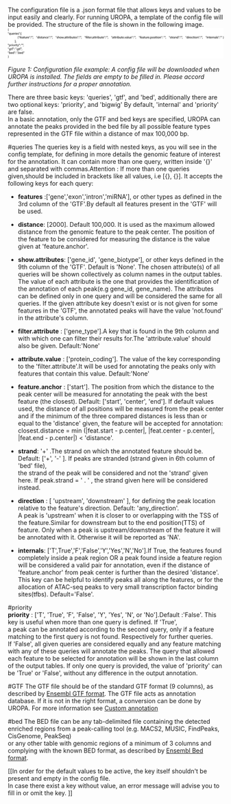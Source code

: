 The configuration file is a .json format file that allows keys and values to be input easily and clearly. 
For running UROPA, a template of the config file will be provided. The structure of the file is shown in the following image.    
![config-file](img/config.png )

*Figure 1: Configuration file example: A config file will be downloaded when UROPA is installed. The fields are empty to be filled in. Please accord further instructions for a proper annotation.*   

There are three basic keys: 'queries', 'gtf', and 'bed', additionally there are two optional keys: 'priority', and 'bigwig'
By default, 'internal' and 'priority' are false.  
In a basic annotation, only the GTF and bed keys are specified, UROPA can annotate the peaks provided in the bed file by all possible feature types represented in the GTF file within a distance of max 100,000 bp. 

#queries 
The queries key is a field with nested keys, as you will see in the config template, for defining in more details the genomic feature of interest for the annotation. It can contain more than one query, written inside '{}' and separated with commas.Attention : If more than one queries given,should be included in brackets like all values, i.e [{}, {}].
It accepts the following keys for each query:

+ **features** :['gene','exon','intron','miRNA'], or other types as defined in the 3rd column  of the 'GTF'.By default all features present in the 'GTF' will be used. 

+ **distance**: [2000]. Default 100,000. It is used as the maximum allowed distance from the genomic feature to the peak center. The position of the feature to be considered for measuring the distance is the value given at 'feature.anchor'.             

+ **show.attributes**: ['gene_id', 'gene_biotype'], or other keys defined in the 9th column of the 'GTF'. Default is 'None'. The chosen attribute(s) of all queries will be shown collectively as column names in the output tables. The value of each attribute is the one that provides the identification of the annotation of each peak(e.g gene_id, gene_name). The attributes can be defined only in one query and will be considered the same for all queries. If the given attribute key doesn't exist or is not given for some features in the 'GTF', the annotated peaks will have the value 'not.found' in the attribute's column.

+ **filter.attribute** : ['gene_type'].A key that is found in the 9th column and with which one can filter their results for.The 'attribute.value' should also be given. Default:'None'

+ **attribute.value** : ['protein_coding']. The value of the key corresponding to the 'filter.attribute'.It will be used for annotating the peaks only with features that contain this value. Default:'None'

+ **feature.anchor** : ['start']. The position from which the distance to the peak center will be measured for annotating the peak with the best feature (the closest). Default:  ['start', 'center', 'end']. If default values used, the distance of all positions will be measured from the peak center and if the minimum of the three compared distances is less than or equal to the 'distance' given, the feature will be accepted for annotation: closest.distance = min (|feat.start - p.center|, |feat.center - p.center|, |feat.end - p.center|)   < 'distance'. 

+ **strand**: '+' .The strand on which the annotated feature should be. Default: ['+', '-' ]. If peaks are stranded (strand given in 6th column of 'bed' file),       
the strand of the peak will be considered and not the 'strand' given here. If peak.strand = ' . ' , the strand given here will be considered instead.                        

+ **direction** : [ 'upstream', 'downstream' ], for defining the peak location relative to the feature's direction. Default: 'any_direction'.                
A peak is 'upstream' when it is closer to or overlapping with the TSS of the feature.Similar for downstream but to the end position(TTS) of feature. Only when a peak is upstream/downstream of the feature it will be annotated with it. Otherwise it will be reported as 'NA'.              

+ **internals**: ['T',True','F','False','Y','Yes','N','No'].If True, the features found completely inside a peak region OR a peak found inside a feature region will be considered a valid pair for annotation, even if  the distance of 'feature.anchor' from peak center is further than the desired 'distance'. This key can be helpful to identify peaks all along the features, or for the allocation of ATAC-seq peaks to very small transcription factor binding sites(tfbs). Default='False'.


#priority    
**priority** : ['T', 'True', 'F', 'False', 'Y', 'Yes', 'N', or 'No'].Default :'False'. This key is useful when more than one query is defined. If 'True',              
a peak can be annotated according to the second query, only if a feature matching to the first query is not found. Respectively for further queries.               
If 'False', all given queries are considered equally and any feature matching with any of these queries will annotate the peaks. The query that allowed each feature to be selected for annotation will be shown in the last column of the output tables. If only one query is provided, the value of 'priority' can be 'True' or 'False', without any difference in the output annotation.

#GTF 
The GTF file should be of the standard GTF format (9 columns), as described by [Ensembl GTF format](http://www.ensembl.org/info/website/upload/gff.html>). 
The GTF file acts as annotation database. If it is not in the right format, a conversion can be done by UROPA. For more information see [Custom annotation](custom.md)

#bed
The BED file can be any tab-delimited file containing the detected enriched regions from a peak-calling tool (e.g. MACS2, MUSIC, FindPeaks, CisGenome, PeakSeq)             
or any other table with genomic regions of a minimum of 3 columns and complying with the known BED format, as described by [Ensembl Bed format](http://www.ensembl.org/info/website/upload/bed.html).


[[In order for the default values to be active, the key itself shouldn't be present and empty in the config file.                  
In case there exist a key without value, an error message will advise you to fill in or omit the key.  ]] 